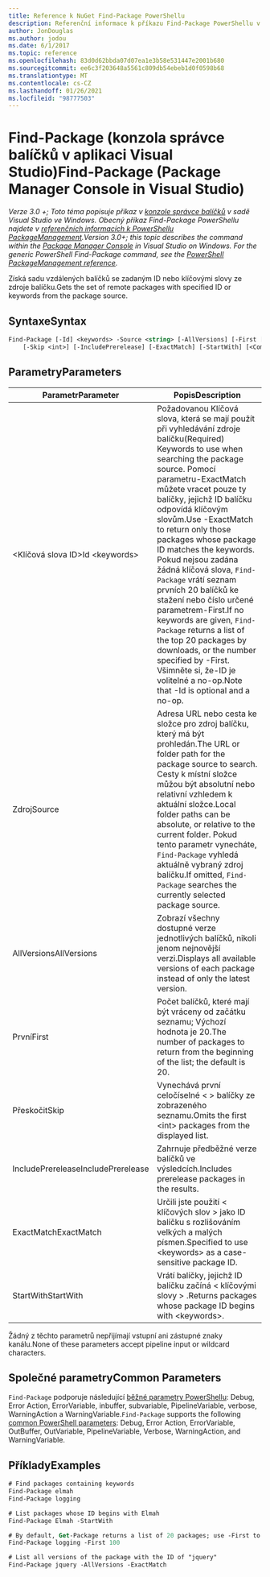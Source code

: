 ```yaml
---
title: Reference k NuGet Find-Package PowerShellu
description: Referenční informace k příkazu Find-Package PowerShellu v konzole správce balíčků NuGet v aplikaci Visual Studio.
author: JonDouglas
ms.author: jodou
ms.date: 6/1/2017
ms.topic: reference
ms.openlocfilehash: 83d0d62bbda07d07ea1e3b58e531447e2001b680
ms.sourcegitcommit: ee6c3f203648a5561c809db54ebeb1d0f0598b68
ms.translationtype: MT
ms.contentlocale: cs-CZ
ms.lasthandoff: 01/26/2021
ms.locfileid: "98777503"
---
```

# <a name="find-package-package-manager-console-in-visual-studio"></a><span data-ttu-id="c2d02-103">Find-Package (konzola správce balíčků v aplikaci Visual Studio)</span><span class="sxs-lookup"><span data-stu-id="c2d02-103">Find-Package (Package Manager Console in Visual Studio)</span></span>

<span data-ttu-id="c2d02-104">*Verze 3.0 +; Toto téma popisuje příkaz v [konzole správce balíčků](../../consume-packages/install-use-packages-powershell.md) v sadě Visual Studio ve Windows. Obecný příkaz Find-Package PowerShellu najdete v [referenčních informacích k PowerShellu PackageManagement](/powershell/module/packagemanagement/?view=powershell-6).*</span><span class="sxs-lookup"><span data-stu-id="c2d02-104">*Version 3.0+; this topic describes the command within the [Package Manager Console](../../consume-packages/install-use-packages-powershell.md) in Visual Studio on Windows. For the generic PowerShell Find-Package command, see the [PowerShell PackageManagement reference](/powershell/module/packagemanagement/?view=powershell-6).*</span></span>

<span data-ttu-id="c2d02-105">Získá sadu vzdálených balíčků se zadaným ID nebo klíčovými slovy ze zdroje balíčku.</span><span class="sxs-lookup"><span data-stu-id="c2d02-105">Gets the set of remote packages with specified ID or keywords from the package source.</span></span>

## <a name="syntax"></a><span data-ttu-id="c2d02-106">Syntaxe</span><span class="sxs-lookup"><span data-stu-id="c2d02-106">Syntax</span></span>

```ps
Find-Package [-Id] <keywords> -Source <string> [-AllVersions] [-First [<int>]]
    [-Skip <int>] [-IncludePrerelease] [-ExactMatch] [-StartWith] [<CommonParameters>]
```

## <a name="parameters"></a><span data-ttu-id="c2d02-107">Parametry</span><span class="sxs-lookup"><span data-stu-id="c2d02-107">Parameters</span></span>

| <span data-ttu-id="c2d02-108">Parametr</span><span class="sxs-lookup"><span data-stu-id="c2d02-108">Parameter</span></span> | <span data-ttu-id="c2d02-109">Popis</span><span class="sxs-lookup"><span data-stu-id="c2d02-109">Description</span></span> |
| --- | --- |
| <span data-ttu-id="c2d02-110">&lt;Klíčová slova ID&gt;</span><span class="sxs-lookup"><span data-stu-id="c2d02-110">Id &lt;keywords&gt;</span></span> | <span data-ttu-id="c2d02-111">Požadovanou Klíčová slova, která se mají použít při vyhledávání zdroje balíčku</span><span class="sxs-lookup"><span data-stu-id="c2d02-111">(Required) Keywords to use when searching the package source.</span></span> <span data-ttu-id="c2d02-112">Pomocí parametru-ExactMatch můžete vracet pouze ty balíčky, jejichž ID balíčku odpovídá klíčovým slovům.</span><span class="sxs-lookup"><span data-stu-id="c2d02-112">Use -ExactMatch to return only those packages whose package ID matches the keywords.</span></span> <span data-ttu-id="c2d02-113">Pokud nejsou zadána žádná klíčová slova, `Find-Package` vrátí seznam prvních 20 balíčků ke stažení nebo číslo určené parametrem-First.</span><span class="sxs-lookup"><span data-stu-id="c2d02-113">If no keywords are given, `Find-Package` returns a list of the top 20 packages by downloads, or the number specified by -First.</span></span> <span data-ttu-id="c2d02-114">Všimněte si, že-ID je volitelné a no-op.</span><span class="sxs-lookup"><span data-stu-id="c2d02-114">Note that -Id is optional and a no-op.</span></span> |
| <span data-ttu-id="c2d02-115">Zdroj</span><span class="sxs-lookup"><span data-stu-id="c2d02-115">Source</span></span> | <span data-ttu-id="c2d02-116">Adresa URL nebo cesta ke složce pro zdroj balíčku, který má být prohledán.</span><span class="sxs-lookup"><span data-stu-id="c2d02-116">The URL or folder path for the package source to search.</span></span> <span data-ttu-id="c2d02-117">Cesty k místní složce můžou být absolutní nebo relativní vzhledem k aktuální složce.</span><span class="sxs-lookup"><span data-stu-id="c2d02-117">Local folder paths can be absolute, or relative to the current folder.</span></span> <span data-ttu-id="c2d02-118">Pokud tento parametr vynecháte, `Find-Package` vyhledá aktuálně vybraný zdroj balíčku.</span><span class="sxs-lookup"><span data-stu-id="c2d02-118">If omitted, `Find-Package` searches the currently selected package source.</span></span> |
| <span data-ttu-id="c2d02-119">AllVersions</span><span class="sxs-lookup"><span data-stu-id="c2d02-119">AllVersions</span></span> | <span data-ttu-id="c2d02-120">Zobrazí všechny dostupné verze jednotlivých balíčků, nikoli jenom nejnovější verzi.</span><span class="sxs-lookup"><span data-stu-id="c2d02-120">Displays all available versions of each package instead of only the latest version.</span></span> |
| <span data-ttu-id="c2d02-121">První</span><span class="sxs-lookup"><span data-stu-id="c2d02-121">First</span></span> | <span data-ttu-id="c2d02-122">Počet balíčků, které mají být vráceny od začátku seznamu; Výchozí hodnota je 20.</span><span class="sxs-lookup"><span data-stu-id="c2d02-122">The number of packages to return from the beginning of the list; the default is 20.</span></span> |
| <span data-ttu-id="c2d02-123">Přeskočit</span><span class="sxs-lookup"><span data-stu-id="c2d02-123">Skip</span></span> | <span data-ttu-id="c2d02-124">Vynechává první celočíselné &lt; &gt; balíčky ze zobrazeného seznamu.</span><span class="sxs-lookup"><span data-stu-id="c2d02-124">Omits the first &lt;int&gt; packages from the displayed list.</span></span>  |
| <span data-ttu-id="c2d02-125">IncludePrerelease</span><span class="sxs-lookup"><span data-stu-id="c2d02-125">IncludePrerelease</span></span> | <span data-ttu-id="c2d02-126">Zahrnuje předběžné verze balíčků ve výsledcích.</span><span class="sxs-lookup"><span data-stu-id="c2d02-126">Includes prerelease packages in the results.</span></span> |
| <span data-ttu-id="c2d02-127">ExactMatch</span><span class="sxs-lookup"><span data-stu-id="c2d02-127">ExactMatch</span></span> | <span data-ttu-id="c2d02-128">Určili jste použití &lt; klíčových slov &gt; jako ID balíčku s rozlišováním velkých a malých písmen.</span><span class="sxs-lookup"><span data-stu-id="c2d02-128">Specified to use &lt;keywords&gt; as a case-sensitive package ID.</span></span> |
| <span data-ttu-id="c2d02-129">StartWith</span><span class="sxs-lookup"><span data-stu-id="c2d02-129">StartWith</span></span> | <span data-ttu-id="c2d02-130">Vrátí balíčky, jejichž ID balíčku začíná &lt; klíčovými slovy &gt; .</span><span class="sxs-lookup"><span data-stu-id="c2d02-130">Returns packages whose package ID begins with &lt;keywords&gt;.</span></span> |

<span data-ttu-id="c2d02-131">Žádný z těchto parametrů nepřijímají vstupní ani zástupné znaky kanálu.</span><span class="sxs-lookup"><span data-stu-id="c2d02-131">None of these parameters accept pipeline input or wildcard characters.</span></span>

## <a name="common-parameters"></a><span data-ttu-id="c2d02-132">Společné parametry</span><span class="sxs-lookup"><span data-stu-id="c2d02-132">Common Parameters</span></span>

<span data-ttu-id="c2d02-133">`Find-Package` podporuje následující [běžné parametry PowerShellu](/powershell/module/microsoft.powershell.core/about/about_commonparameters): Debug, Error Action, ErrorVariable, inbuffer, subvariable, PipelineVariable, verbose, WarningAction a WarningVariable.</span><span class="sxs-lookup"><span data-stu-id="c2d02-133">`Find-Package` supports the following [common PowerShell parameters](/powershell/module/microsoft.powershell.core/about/about_commonparameters): Debug, Error Action, ErrorVariable, OutBuffer, OutVariable, PipelineVariable, Verbose, WarningAction, and WarningVariable.</span></span>

## <a name="examples"></a><span data-ttu-id="c2d02-134">Příklady</span><span class="sxs-lookup"><span data-stu-id="c2d02-134">Examples</span></span>

```ps
# Find packages containing keywords
Find-Package elmah
Find-Package logging

# List packages whose ID begins with Elmah
Find-Package Elmah -StartWith

# By default, Get-Package returns a list of 20 packages; use -First to show more
Find-Package logging -First 100

# List all versions of the package with the ID of "jquery"
Find-Package jquery -AllVersions -ExactMatch
```